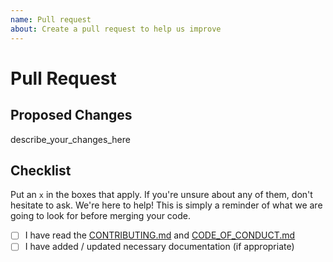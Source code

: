 ```yaml
---
name: Pull request
about: Create a pull request to help us improve
---
```


# Pull Request

## Proposed Changes

describe_your_changes_here

## Checklist

Put an `x` in the boxes that apply. If you're unsure about any of them, don't
hesitate to ask. We're here to help! This is simply a reminder of what we are
going to look for before merging your code.

- [ ] I have read the [CONTRIBUTING.md](../CONTRIBUTING.md) and
  [CODE_OF_CONDUCT.md](../CODE_OF_CONDUCT.md)
- [ ] I have added / updated necessary documentation (if appropriate)
